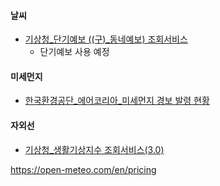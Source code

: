 #### 날씨
- [기상청_단기예보 ((구)_동네예보) 조회서비스](https://www.data.go.kr/data/15084084/openapi.do)
	- 단기예보 사용 예정

#### 미세먼지
- [한국환경공단_에어코리아_미세먼지 경보 발령 현황](https://www.data.go.kr/data/15073885/openapi.do)

#### 자외선
- [기상청_생활기상지수 조회서비스(3.0)](https://www.data.go.kr/data/15085288/openapi.do)



https://open-meteo.com/en/pricing